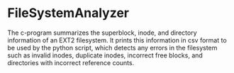 # FileSystemAnalyzer
The c-program summarizes the superblock, inode, and directory information of an EXT2 filesystem. It prints this information in csv format to be used by the python script, which detects any errors in the filesystem such as invalid inodes, duplicate inodes, incorrect free blocks, and directories with incorrect reference counts.
